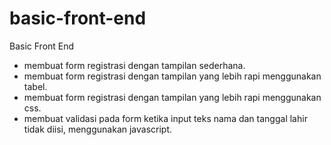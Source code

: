 # basic-front-end
Basic Front End

- membuat form registrasi dengan tampilan sederhana.
- membuat form registrasi dengan tampilan yang lebih rapi menggunakan tabel.
- membuat form registrasi dengan tampilan yang lebih rapi menggunakan css.
- membuat validasi pada form ketika input teks nama dan tanggal lahir tidak diisi, menggunakan javascript.
